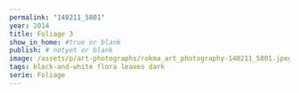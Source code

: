 ```yaml
---
permalink: "140211_5801"
year: 2014
title: Foliage 3
show_in_home: #true or blank
publish: # notyet or blank
image: /assets/p/art-photographs/rokma_art_photography-140211_5801.jpeg
tags: black-and-white flora leaves dark
serie: Foliage
---
```

